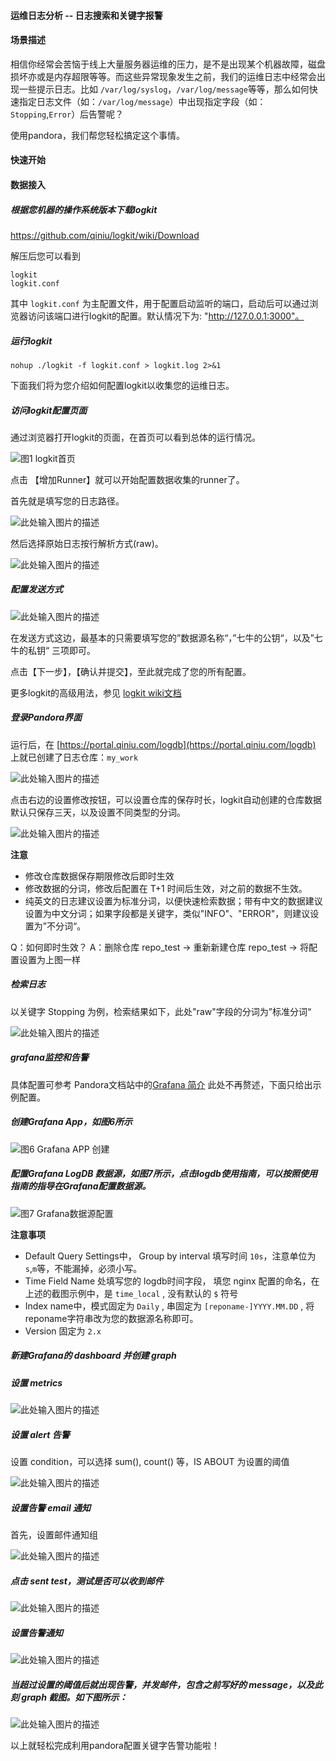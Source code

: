 #### 运维日志分析 -- 日志搜索和关键字报警

#### 场景描述

相信你经常会苦恼于线上大量服务器运维的压力，是不是出现某个机器故障，磁盘损坏亦或是内存超限等等。而这些异常现象发生之前，我们的运维日志中经常会出现一些提示日志。比如 `/var/log/syslog`，`/var/log/message`等等，那么如何快速指定日志文件（如：`/var/log/message`）中出现指定字段（如：`Stopping`,`Error`）后告警呢？

使用pandora，我们帮您轻松搞定这个事情。

#### 快速开始

#### 数据接入

##### 根据您机器的操作系统版本下载logkit

https://github.com/qiniu/logkit/wiki/Download

解压后您可以看到

```
logkit
logkit.conf
```

其中 `logkit.conf` 为主配置文件，用于配置启动监听的端口，启动后可以通过浏览器访问该端口进行logkit的配置。默认情况下为: "http://127.0.0.1:3000"。

##### 运行logkit

```
nohup ./logkit -f logkit.conf > logkit.log 2>&1
```

下面我们将为您介绍如何配置logkit以收集您的运维日志。

##### 访问logkit配置页面

通过浏览器打开logkit的页面，在首页可以看到总体的运行情况。

![图1 logkit首页](http://ou3jgt6kj.bkt.clouddn.com/logkitnginx1.png)

点击 【增加Runner】就可以开始配置数据收集的runner了。

首先就是填写您的日志路径。

![此处输入图片的描述][1]

然后选择原始日志按行解析方式(raw)。

![此处输入图片的描述][2]


##### 配置发送方式

![此处输入图片的描述][3]

在发送方式这边，最基本的只需要填写您的”数据源名称“，”七牛的公钥“，以及”七牛的私钥“ 三项即可。

点击【下一步】，【确认并提交】，至此就完成了您的所有配置。

更多logkit的高级用法，参见 [logkit wiki文档](https://github.com/qiniu/logkit/wiki)

##### 登录Pandora界面

运行后，在 [https://portal.qiniu.com/logdb](https://portal.qiniu.com/logdb) 上就已创建了日志仓库：`my_work`

![此处输入图片的描述][4]

点击右边的设置修改按钮，可以设置仓库的保存时长，logkit自动创建的仓库数据默认只保存三天，以及设置不同类型的分词。

![此处输入图片的描述][5]

**注意**

* 修改仓库数据保存期限修改后即时生效
* 修改数据的分词，修改后配置在 T+1 时间后生效，对之前的数据不生效。
* 纯英文的日志建议设置为标准分词，以便快速检索数据；带有中文的数据建议设置为中文分词；如果字段都是关键字，类似"INFO"、"ERROR"，则建议设置为”不分词“。

Q：如何即时生效？
A：删除仓库 repo_test  → 重新新建仓库 repo_test → 将配置设置为上图一样

##### 检索日志

以关键字 Stopping 为例，检索结果如下，此处"raw"字段的分词为”标准分词“

![此处输入图片的描述][6]

##### grafana监控和告警

具体配置可参考 Pandora文档站中的[Grafana 简介](https://qiniu.github.io/pandora-docs/#/quickstart/grafana?id=logdb%e6%95%b0%e6%8d%ae%e6%ba%90) 此处不再赘述，下面只给出示例配置。

##### 创建Grafana App，如图6所示

![图6 Grafana APP 创建](http://op26gaeek.bkt.clouddn.com/newbuildGrafana.png)

##### 配置Grafana LogDB 数据源，如图7所示，点击logdb使用指南，可以按照使用指南的指导在Grafana配置数据源。

![图7 Grafana数据源配置](http://op26gaeek.bkt.clouddn.com/logdbGrafana.png)

**注意事项**

- Default Query Settings中， Group by interval 填写时间 `10s`，注意单位为`s`,`m`等，不能漏掉，必须小写。
- Time Field Name 处填写您的 logdb时间字段， 填您 nginx 配置的命名，在上述的截图示例中，是 `time_local` , 没有默认的 `$` 符号
- Index name中，模式固定为 `Daily` , 串固定为 `[reponame-]YYYY.MM.DD` , 将reponame字符串改为您的数据源名称即可。
- Version 固定为 `2.x`


##### 新建Grafana的 dashboard 并创建 graph

#####  设置 metrics

![此处输入图片的描述][7]

##### 设置 alert 告警
设置 condition，可以选择 sum(), count() 等，IS ABOUT 为设置的阈值

![此处输入图片的描述][8]

##### 设置告警 email 通知
首先，设置邮件通知组

![此处输入图片的描述][9]

##### 点击 sent test，测试是否可以收到邮件
![此处输入图片的描述][10]

##### 设置告警通知

![此处输入图片的描述][11]

##### 当超过设置的阈值后就出现告警，并发邮件，包含之前写好的 message，以及此刻 graph 截图。如下图所示：

![此处输入图片的描述][12]

以上就轻松完成利用pandora配置关键字告警功能啦！


  [1]: http://ou3jgt6kj.bkt.clouddn.com/logkitsyslog.png
  [2]: http://ou3jgt6kj.bkt.clouddn.com/nginlog6.png
  [3]: http://ou3jgt6kj.bkt.clouddn.com/logkitnginx5.png
  [4]: http://ou3jgt6kj.bkt.clouddn.com/logdb1.png
  [5]: http://ou3jgt6kj.bkt.clouddn.com/logdb2.png
  [6]: http://ou3jgt6kj.bkt.clouddn.com/logdb3.png
  [7]: http://ou3jgt6kj.bkt.clouddn.com/logdb4.png
  [8]: http://ou3jgt6kj.bkt.clouddn.com/logdb5.png
  [9]: http://ou3jgt6kj.bkt.clouddn.com/logdb6.png
  [10]: http://ou3jgt6kj.bkt.clouddn.com/logdb7.png
  [11]: http://ou3jgt6kj.bkt.clouddn.com/logdb8.png
  [12]: http://ou3jgt6kj.bkt.clouddn.com/logdb9.png